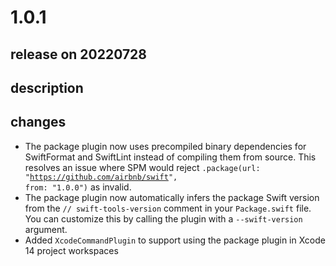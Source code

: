 # 1.0.1

## release on 20220728

## description

## changes

* The package plugin now uses precompiled binary dependencies for SwiftFormat and SwiftLint instead of compiling them from source. This resolves an issue where SPM would reject <code>.package(url: "https://github.com/airbnb/swift", from: "1.0.0")</code> as invalid.
* The package plugin now automatically infers the package Swift version from the <code>// swift-tools-version</code> comment in your <code>Package.swift</code> file. You can customize this by calling the plugin with a <code>--swift-version</code> argument.
* Added <code>XcodeCommandPlugin</code> to support using the package plugin in Xcode 14 project workspaces

